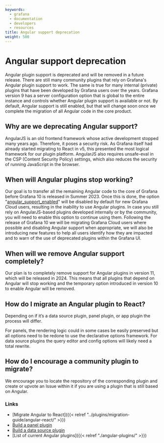 ```yaml
---
keywords:
  - grafana
  - documentation
  - developers
  - resources
title: Angular support deprecation
weight: 500
---
```


# Angular support deprecation

Angular plugin support is deprecated and will be removed in a future release. There are still many community plugins that rely on Grafana's Angular plugin support to work. The same is true for many internal (private) plugins that have been developed by Grafana users over the years. Grafana version 9 has a server configuration option that is global to the entire instance and controls whether Angular plugin support is available or not. By default, Angular support is still enabled, but that will change soon once we complete the migration of all Angular code in the core product.

## Why are we deprecating Angular support?

AngularJS is an old frontend framework whose active development stopped many years ago. Therefore, it poses a security risk. As Grafana itself had already started migrating to React in v5, this presented the most logical framework for our plugin platform. AngularJS also requires unsafe-eval in the CSP (Content Security Policy) settings, which also reduces the security of running JavaScript in the browser.

## When will Angular plugins stop working?

Our goal is to transfer all the remaining Angular code to the core of Grafana before Grafana 10 is released in Summer 2023. Once this is done, the option "[angular_support_enabled](https://github.com/grafana/grafana/blob/d61bcdf4ca5e69489e0067c56fbe7f0bfdf84ee4/conf/defaults.ini#L362)" will be disabled by default for new Grafana Cloud users, resulting in the inability to use Angular plugins. In case you still rely on AngularJS-based plugins developed internally or by the community, you will need to enable this option to continue using them. Following the release of Grafana 10 we will be migrating Grafana Cloud users where possible and disabling Angular support when appropriate, we will also be introducing new features to help all users identify how they are impacted and to warn of the use of deprecated plugins within the Grafana UI.

## When will we remove Angular support completely?

Our plan is to completely remove support for Angular plugins in version 11, which will be released in 2024. This means that all plugins that depend on Angular will stop working and the temporary option introduced in version 10 to enable Angular will be removed.

## How do I migrate an Angular plugin to React?

Depending on if it’s a data source plugin, panel plugin, or app plugin the process will differ.

For panels, the rendering logic could in some cases be easily preserved but all options need to be redone to use the declarative options framework. For data source plugins the query editor and config options will likely need a total rewrite.

## How do I encourage a community plugin to migrate?

We encourage you to locate the repository of the corresponding plugin and create or upvote an Issue within it if you are using a plugin that is still based on Angular.

### Links

- [Migrate Angular to React]({{< relref "../plugins/migration-guide/angular-react/" >}})
- [Build a panel plugin](https://grafana.com/tutorials/build-a-panel-plugin/)
- [Build a data source plugin](https://grafana.com/tutorials/build-a-data-source-plugin/)
- [List of current Angular plugins]({{< relref "./angular-plugins/" >}})
